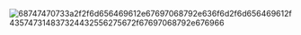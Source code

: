 ![68747470733a2f2f6d656469612e67697068792e636f6d2f6d656469612f435747314837324432556275672f67697068792e676966](https://user-images.githubusercontent.com/65975757/122778744-0fcba680-d2cf-11eb-89ab-85ab3d2dd370.gif)

